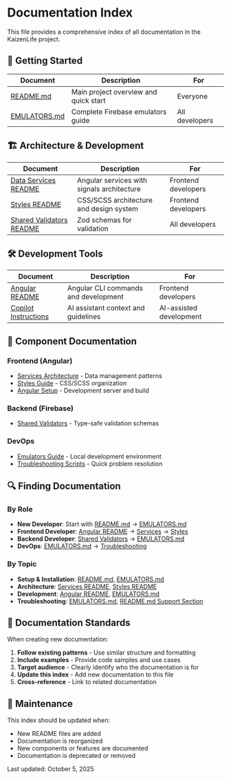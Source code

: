# Documentation Index

This file provides a comprehensive index of all documentation in the KaizenLife project.

## 🚀 Getting Started

| Document | Description | For |
|----------|-------------|-----|
| [README.md](../README.md) | Main project overview and quick start | Everyone |
| [EMULATORS.md](../EMULATORS.md) | Complete Firebase emulators guide | All developers |

## 🏗️ Architecture & Development

| Document | Description | For |
|----------|-------------|-----|
| [Data Services README](../apps/web/kaizen-web/src/app/services/README.md) | Angular services with signals architecture | Frontend developers |
| [Styles README](../apps/web/kaizen-web/src/styles/README.md) | CSS/SCSS architecture and design system | Frontend developers |
| [Shared Validators README](../packages/shared/src/validators/README.md) | Zod schemas for validation | All developers |

## 🛠️ Development Tools

| Document | Description | For |
|----------|-------------|-----|
| [Angular README](../apps/web/kaizen-web/README.md) | Angular CLI commands and development | Frontend developers |
| [Copilot Instructions](../.github/copilot-instructions.md) | AI assistant context and guidelines | AI-assisted development |

## 📱 Component Documentation

### Frontend (Angular)
- [Services Architecture](../apps/web/kaizen-web/src/app/services/README.md) - Data management patterns
- [Styles Guide](../apps/web/kaizen-web/src/styles/README.md) - CSS/SCSS organization
- [Angular Setup](../apps/web/kaizen-web/README.md) - Development server and build

### Backend (Firebase)
- [Shared Validators](../packages/shared/src/validators/README.md) - Type-safe validation schemas

### DevOps
- [Emulators Guide](../EMULATORS.md) - Local development environment
- [Troubleshooting Scripts](../README.md#support) - Quick problem resolution

## 🔍 Finding Documentation

### By Role
- **New Developer**: Start with [README.md](../README.md) → [EMULATORS.md](../EMULATORS.md)
- **Frontend Developer**: [Angular README](../apps/web/kaizen-web/README.md) → [Services](../apps/web/kaizen-web/src/app/services/README.md) → [Styles](../apps/web/kaizen-web/src/styles/README.md)
- **Backend Developer**: [Shared Validators](../packages/shared/src/validators/README.md) → [EMULATORS.md](../EMULATORS.md)
- **DevOps**: [EMULATORS.md](../EMULATORS.md) → [Troubleshooting](../README.md#support)

### By Topic
- **Setup & Installation**: [README.md](../README.md), [EMULATORS.md](../EMULATORS.md)
- **Architecture**: [Services README](../apps/web/kaizen-web/src/app/services/README.md), [Styles README](../apps/web/kaizen-web/src/styles/README.md)
- **Development**: [Angular README](../apps/web/kaizen-web/README.md), [EMULATORS.md](../EMULATORS.md)
- **Troubleshooting**: [EMULATORS.md](../EMULATORS.md), [README.md Support Section](../README.md#support)

## 📝 Documentation Standards

When creating new documentation:

1. **Follow existing patterns** - Use similar structure and formatting
2. **Include examples** - Provide code samples and use cases
3. **Target audience** - Clearly identify who the documentation is for
4. **Update this index** - Add new documentation to this file
5. **Cross-reference** - Link to related documentation

## 🔄 Maintenance

This index should be updated when:
- New README files are added
- Documentation is reorganized
- New components or features are documented
- Documentation is deprecated or removed

Last updated: October 5, 2025